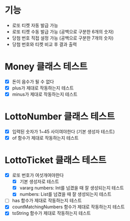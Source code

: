 # 기능
- 로또 티켓 자동 발급 가능
- 로또 티켓 수동 발급 가능 (공백으로 구분한 6개의 숫자)
- 당첨 번호 직접 설정 가능 (공백으로 구분한 7개의 숫자)
- 당첨 번호와 티켓 비교 후 결과 출력

# Money 클래스 테스트
- [x] 돈이 음수가 될 수 없다
- [x] plus가 제대로 작동하는지 테스트
- [x] minus가 제대로 작동하는지 테스트

# LottoNumber 클래스 테스트
- [x] 입력된 숫자가 1~45 사이여야한다 (기본 생성자 테스트)
- [x] of 함수가 제대로 작동하는지 테스트

# LottoTicket 클래스 테스트
- [x] 로또 번호가 여섯개여야한다
  - [x] 기본 생성자로 테스트
  - [x] vararg numbers: Int를 넘겼을 때 잘 생성되는지 테스트
  - [x] numbers: List<LottoNumber>를 넘겼을 때 잘 생성되는지 테스트
- [ ] has 함수가 제대로 작동하는지 테스트
- [x] countMatchingNumbers 함수가 제대로 작동하는지 테스트
- [x] toString 함수가 제대로 작동하는지 테스트